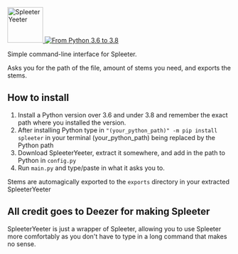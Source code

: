 <a href="#"> <img src="https://github.com/flarfmatter/spleeteryeeter/blob/main/other/art/logo.svg" alt="SpleeterYeeter" height="80"/> </a>
<a href="https://www.python.org/"> <img src="https://github.com/flarfmatter/spleeteryeeter/blob/main/other/art/python_version.svg" alt="From Python 3.6 to 3.8"> </a>

Simple command-line interface for Spleeter.

Asks you for the path of the file, amount of stems you need, and exports the stems.


## How to install
1. Install a Python version over 3.6 and under 3.8 and remember the exact path where you installed the version.
2. After installing Python type in `"(your_python_path)" -m pip install spleeter` in your terminal (your_python_path) being replaced by the Python path
3. Download SpleeterYeeter, extract it somewhere, and add in the path to Python in `config.py`
4. Run `main.py` and type/paste in what it asks you to.

Stems are automagically exported to the `exports` directory in your extracted SpleeterYeeter

## All credit goes to Deezer for making Spleeter
SpleeterYeeter is just a wrapper of Spleeter, allowing you to use Spleeter more comfortably as you don't have to type in a long command that makes no sense.
